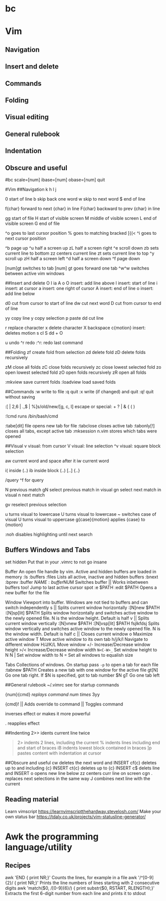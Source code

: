 # bc
# Vim
##    Navigation
##    Insert and delete
##    Commands
##	  Folding
##    Visual editing
##    General rulebook
##    Indentation
##    Obscure and useful


#bc
scale=[num]
ibase=[num]
obase=[num]
quit

#Vim
##Navigation
      k
    h   l
      j

0  start of line
b  skip back one word
w  skip to next word
$  end of line

f{char}  forward to next {char} in line
F{char}  backward to prev {char} in line

gg  start of file
H   start of visible screen
M   middle of visible screen
L   end of visible screen
G   end of file

^o  goes to last cursor position
%   goes to matching bracked [{(<
^i  goes to next cursor position

^b  page up
^u  half a screen up
zL  half a screen right
^e  scroll down
zb  sets current line to bottom
zz  centers current line
zt  sets current line to top
^y  scroll up
zH  half a screen left
^d  half a screen down
^f  page down

[num]gt  switches to tab [num]
gt  goes forward one tab
^w^w  switches between active vim windows

##Insert and delete
    O
    I    ia    A
    o
O  insert: add line above
I  insert: start of line
i  insert: at cursor
a  insert: one right of cursor
A  insert: end of line
o  insert: add line below

d0  cut from cursor to start of line
dw  cut next word
D   cut from cursor to end of line

yy  copy line
y   copy selection
p   paste
dd  cut line

r  replace character
x  delete character
X  backspace
c{motion}  insert: deletes motion
s  cl
S  dd + O

u     undo
^r    redo
:^r:  redo last command

##Folding
zf  create fold from selection
zd  delete fold
zD  delete folds recursively

zM  close all folds
zC  close folds recursively
zc  close lowest selected fold
zo  open lowest selected fold
zO  open folds recursively
zR  open all folds

:mkview    save current folds
:loadview  load saved folds

##Commands
:w   write to file
:q   quit
:x   write (if changed) and quit
:q!  quit without saving

:[ | 2,6 | .,$ | %]s/old/new/[g, c, I]
	escape or special: + ? | & { ( )

:!cmd  runs /bin/bash/cmd

:tabe[dit] file  opens new tab for file
:tabclose      closes active tab
:tabonly[!]    closes all tabs, except active tab
:mksession n.vim  stores which tabs were opened

##Visual
v   visual: from cursor
V   visual: line selection
^v  visual: square block selection

aw  current word and space after it
iw  current word

i(  inside (..)
ib  inside block (..) [..] {..}

/query  ^f for query

N   previous match
gN  select previous match in visual
gn  select next match in visual
n   next match

gv  reselect previous selection

u  turns visual to lowercase
U  turns visual to lowercase
~  switches case of visual
U  turns visual to uppercase
g{case}{motion}  applies {case} to {motion}

:noh  disables highlighting until next search

## Buffers Windows and Tabs
set hidden
	Put that in your .vimrc to not go insane

Buffer
	An open file handle by vim. Active and
	hidden buffers are loaded in memory
:ls :buffers :files
	Lists all active, inactive and hidden buffers
:bnext :bprev :buffer $NAME :buffer$NUM
	Switches buffer
<C-O> || <C-I>
	Works inbetween buffers too! Jump to
	last active cursor spot
:e $PATH :edit $PATH
	Opens a new buffer for the file

Window
	Viewport into buffer. Windows are not
	tied to buffers and can switch independently
<C-W> s || <C-W> <C-S>
	Splits current window horizontally
:[N]new $PATH  :[N]sp[lit] $PATH
	Splits window horizontally and switches
	active window to the newly opened file.
	N is the window height. Default is half
<C-W> v || <C-W> <C-V>
	Splits current window vertically
:[N]vnew $PATH  :[N]vsp[lit] $PATH
	fsjlkfdsj
	Splits window vertically and switches
	active window to the newly opened file.
	N is the window width. Default is half
<C-W> c || <C-W> <C-C>
	Closes current window
<C-W> o
	Maximize active window
<C-W> T
	Move active window to its own tab
<C-W> h/j/k/l
	Navigate to different window
<C-W> H/J/K/L
	Move window
<C-W> +/-
	Increase/Decrease window height
<C-W> >/<
	Increase/Decrease window width
`N<C-W>_`
	Set window height to N
N<C-W> |
	Set window width to N
<C-W> =
	Set all windows to equalish size

Tabs
	Collections of windows. On startup
	pass `-p` to open a tab for each file
:tabnew $PATH
	Creates a new tab with one window
	for the active file
gt[N]
	Go one tab right. If $N is specified,
	got to tab number $N
gT
	Go one tab left

##General rulebook
~/.vimrc  see for startup commands

{num}{cmd}  *replays command num times*
    3yy

{cmd}!
    || Adds override to command
    || Toggles command

<SHIFT>  inverses effect or makes it more powerful

.  reapplies effect

##Indenting
2>>   idents current line twice
>2>  indents 2 lines, including the current
>%   indents lines including end and start of braces
>iB  indents lowest block contained in braces
]p   pastes content with indentation at cursor

##Obscure and useful
cw  deletes the next word and INSERT
cf{c}  deletes up to and including {c} INSERT
ct{c}  deletes up to {c} INSERT
c$  delets line and INSERT
o   opens new line below
zz  centers curr line on screen
cgn .  replaces next selections in the same way
J   combines next line with the current

## Reading material
Learn vimscript
    https://learnvimscriptthehardway.stevelosh.com/
Make your own status bar
    https://tdaly.co.uk/projects/vim-statusline-generator/

# Awk the programming language/utility
## Recipes
awk 'END { print NR;}'
	Counts the lines, for example in a file
awk '/^[0-9]{2}/ { print NR;}'
	Prints the line numbers of lines starting
	with 2 consecutive digits
awk 'match($0, /[0-9]{6}/) { print substr($0, RSTART, RLENGTH);}'
	Extracts the first 6-digit number from
	each line and prints it to stdout
